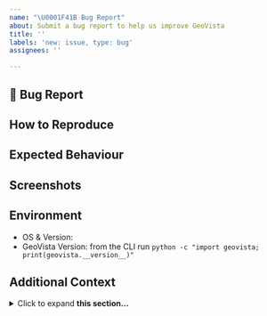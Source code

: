 ```yaml
---
name: "\U0001F41B Bug Report"
about: Submit a bug report to help us improve GeoVista
title: ''
labels: 'new: issue, type: bug'
assignees: ''

---
```


## 🐛 Bug Report
<!-- Provide a clear description of what the bug is -->

## How to Reproduce
<!-- Steps involved to reproduce the behaviour -->

## Expected Behaviour
<!-- A clear and concise description of what you expected to happen -->

## Screenshots
<!-- If applicable, add screenshots to help explain your problem -->

## Environment 
<!-- Provide additional environment and package information -->
* OS & Version: 
* GeoVista Version: from the CLI run `python -c "import geovista; print(geovista.__version__)"`

## Additional Context
<!-- Provide further information to help us better understand -->
<details>
<summary>Click to expand <b>this section...</b></summary>

```shell
Please provide additional verbose information here e.g., code, output, tracebacks, screenshots etc
```
</details>
